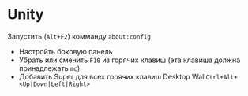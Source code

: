 Unity
=====

Запустить (`Alt+F2`) комманду `about:config`
* Настройть боковую панель
* Убрать или сменить `F10` из горячих клавиш (эта клавиша должна принадлежать `mc`)
* Добавить Super для всех горячих клавиш Desktop Wall`Ctrl+Alt+<Up|Down|Left|Right>`